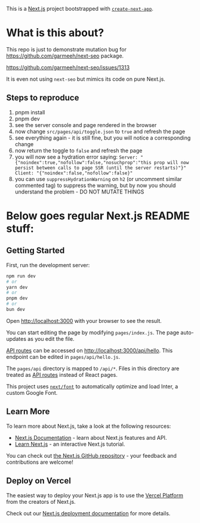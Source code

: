 This is a [Next.js](https://nextjs.org/) project bootstrapped with [`create-next-app`](https://github.com/vercel/next.js/tree/canary/packages/create-next-app).

# What is this about?
This repo is just to demonstrate mutation bug for https://github.com/garmeeh/next-seo package.

https://github.com/garmeeh/next-seo/issues/1313

It is even not using `next-seo` but mimics its code on pure Next.js.

## Steps to reproduce
1. pnpm install
2. pnpm dev
3. see the server console and page rendered in the browser
4. now change `src/pages/api/toggle.json` to `true` and refresh the page
5. see everything again - it is still fine, but you will notice a corresponding change
6. now return the toggle to `false` and refresh the page
7. you will now see a hydration error saying: `Server: "{"noindex":true,"nofollow":false,"nosuchprop":"this prop will now persist between calls to page SSR (until the server restarts)"}" Client: "{"noindex":false,"nofollow":false}"`
8. you can use `suppressHydrationWarning` on `h2` (or uncomment similar commented tag) to suppress the warning, 
but by now you should understand the problem - DO NOT MUTATE THINGS


# Below goes regular Next.js README stuff:
## Getting Started

First, run the development server:

```bash
npm run dev
# or
yarn dev
# or
pnpm dev
# or
bun dev
```

Open [http://localhost:3000](http://localhost:3000) with your browser to see the result.

You can start editing the page by modifying `pages/index.js`. The page auto-updates as you edit the file.

[API routes](https://nextjs.org/docs/api-routes/introduction) can be accessed on [http://localhost:3000/api/hello](http://localhost:3000/api/hello). This endpoint can be edited in `pages/api/hello.js`.

The `pages/api` directory is mapped to `/api/*`. Files in this directory are treated as [API routes](https://nextjs.org/docs/api-routes/introduction) instead of React pages.

This project uses [`next/font`](https://nextjs.org/docs/basic-features/font-optimization) to automatically optimize and load Inter, a custom Google Font.

## Learn More

To learn more about Next.js, take a look at the following resources:

- [Next.js Documentation](https://nextjs.org/docs) - learn about Next.js features and API.
- [Learn Next.js](https://nextjs.org/learn) - an interactive Next.js tutorial.

You can check out [the Next.js GitHub repository](https://github.com/vercel/next.js/) - your feedback and contributions are welcome!

## Deploy on Vercel

The easiest way to deploy your Next.js app is to use the [Vercel Platform](https://vercel.com/new?utm_medium=default-template&filter=next.js&utm_source=create-next-app&utm_campaign=create-next-app-readme) from the creators of Next.js.

Check out our [Next.js deployment documentation](https://nextjs.org/docs/deployment) for more details.
